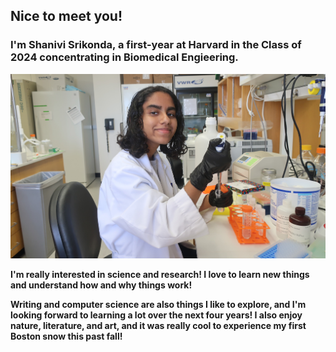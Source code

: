 ## Nice to meet you!
### I'm Shanivi Srikonda, a first-year at Harvard in the Class of 2024 concentrating in Biomedical Engieering.

![Shanivi Lab Pic](/images/shanivipicic.jpg)

**I'm really interested in science and research! I love to learn new things and understand how and why things work!**

**Writing and computer science are also things I like to explore, and I'm looking forward to learning a lot over the next four years! I also enjoy nature, literature, and art, and it was really cool to experience my first Boston snow this past fall!**

